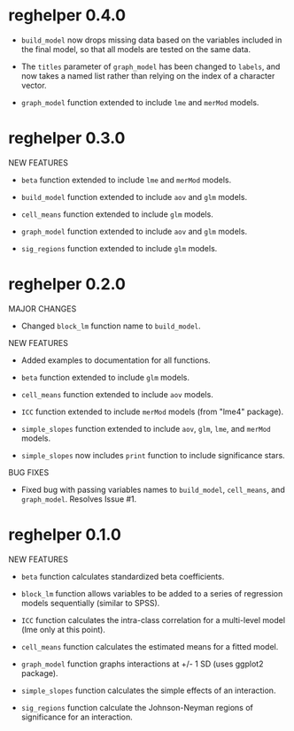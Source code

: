 <!-- NEWS.md is generated from NEWS.Rmd. Please edit that file -->
reghelper 0.4.0
===============

-   `build_model` now drops missing data based on the variables included in the final model, so that all models are tested on the same data.

-   The `titles` parameter of `graph_model` has been changed to `labels`, and now takes a named list rather than relying on the index of a character vector.

-   `graph_model` function extended to include `lme` and `merMod` models.

reghelper 0.3.0
===============

NEW FEATURES

-   `beta` function extended to include `lme` and `merMod` models.

-   `build_model` function extended to include `aov` and `glm` models.

-   `cell_means` function extended to include `glm` models.

-   `graph_model` function extended to include `aov` and `glm` models.

-   `sig_regions` function extended to include `glm` models.

reghelper 0.2.0
===============

MAJOR CHANGES

-   Changed `block_lm` function name to `build_model`.

NEW FEATURES

-   Added examples to documentation for all functions.

-   `beta` function extended to include `glm` models.

-   `cell_means` function extended to include `aov` models.

-   `ICC` function extended to include `merMod` models (from "lme4" package).

-   `simple_slopes` function extended to include `aov`, `glm`, `lme`, and `merMod` models.

-   `simple_slopes` now includes `print` function to include significance stars.

BUG FIXES

-   Fixed bug with passing variables names to `build_model`, `cell_means`, and `graph_model`. Resolves Issue \#1.

reghelper 0.1.0
===============

NEW FEATURES

-   `beta` function calculates standardized beta coefficients.

-   `block_lm` function allows variables to be added to a series of regression models sequentially (similar to SPSS).

-   `ICC` function calculates the intra-class correlation for a multi-level model (lme only at this point).

-   `cell_means` function calculates the estimated means for a fitted model.

-   `graph_model` function graphs interactions at +/- 1 SD (uses ggplot2 package).

-   `simple_slopes` function calculates the simple effects of an interaction.

-   `sig_regions` function calculate the Johnson-Neyman regions of significance for an interaction.
